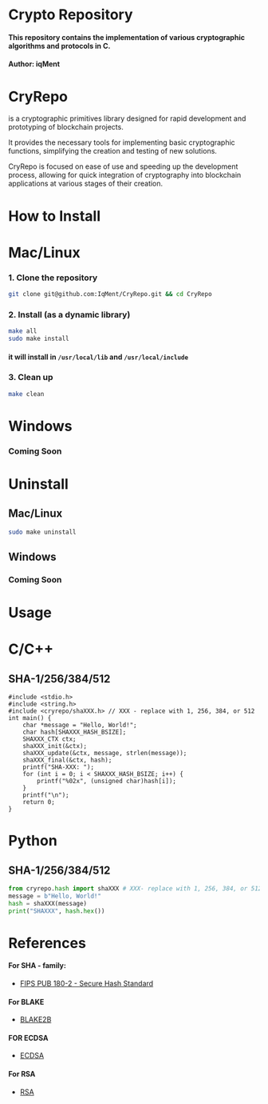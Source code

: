 # Crypto Repository
#### This repository contains the implementation of various cryptographic algorithms and protocols in C.
#### Author: iqMent

# CryRepo

is a cryptographic primitives library designed for rapid development and prototyping of blockchain projects.

It provides the necessary tools for implementing basic cryptographic functions, simplifying the creation and testing of new solutions.

CryRepo is focused on ease of use and speeding up the development process, allowing for quick integration of cryptography into blockchain applications at various stages of their creation.

# How to Install

# Mac/Linux
### 1. Clone the repository
```bash
git clone git@github.com:IqMent/CryRepo.git && cd CryRepo
```
### 2. Install (as a dynamic library)
```bash
make all
sudo make install
```
#### it will install in `/usr/local/lib` and `/usr/local/include`

### 3. Clean up
```bash
make clean
```
# Windows
### Coming Soon
# Uninstall
## Mac/Linux
```bash
sudo make uninstall
```
## Windows
### Coming Soon

# Usage
# C/C++
## SHA-1/256/384/512
```C/C++
#include <stdio.h>
#include <string.h>
#include <cryrepo/shaXXX.h> // XXX - replace with 1, 256, 384, or 512
int main() {
    char *message = "Hello, World!";
    char hash[SHAXXX_HASH_BSIZE];
    SHAXXX_CTX ctx;
    shaXXX_init(&ctx);
    shaXXX_update(&ctx, message, strlen(message));
    shaXXX_final(&ctx, hash);
    printf("SHA-XXX: ");
    for (int i = 0; i < SHAXXX_HASH_BSIZE; i++) {
        printf("%02x", (unsigned char)hash[i]);
    }
    printf("\n");
    return 0;
}
```


# Python
## SHA-1/256/384/512
```Python
from cryrepo.hash import shaXXX # XXX- replace with 1, 256, 384, or 512
message = b"Hello, World!"
hash = shaXXX(message)
print("SHAXXX", hash.hex())
```

# References
#### For SHA - family:
- [FIPS PUB 180-2 - Secure Hash Standard](https://csrc.nist.gov/files/pubs/fips/180-2/final/docs/fips180-2.pdf)
#### For BLAKE
- [BLAKE2B](https://datatracker.ietf.org/doc/html/rfc7693)
#### FOR ECDSA
- [ECDSA](https://nvlpubs.nist.gov/nistpubs/FIPS/NIST.FIPS.186-4.pdf)
#### For RSA
- [RSA](https://datatracker.ietf.org/doc/html/rfc8017)
